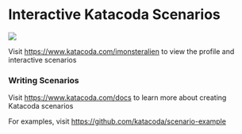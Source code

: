 # Interactive Katacoda Scenarios

[![](http://shields.katacoda.com/katacoda/imonsteralien/count.svg)](https://www.katacoda.com/imonsteralien "Get your profile on Katacoda.com")

Visit https://www.katacoda.com/imonsteralien to view the profile and interactive scenarios

### Writing Scenarios
Visit https://www.katacoda.com/docs to learn more about creating Katacoda scenarios

For examples, visit https://github.com/katacoda/scenario-example
